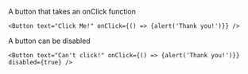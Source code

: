 A button that takes an onClick function

    <Button text="Click Me!" onClick={() => {alert('Thank you!')}} />

A button can be disabled

    <Button text="Can't click!" onClick={() => {alert('Thank you!')}} disabled={true} />
